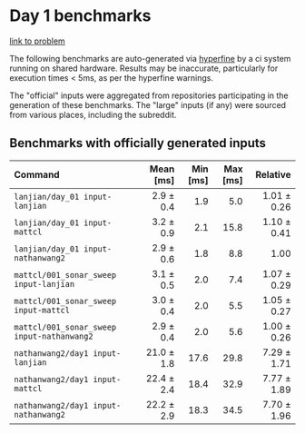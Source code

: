 # Day 1 benchmarks

[link to problem](http://adventofcode.com/2021/day/1)

The following benchmarks are auto-generated via [hyperfine](https://github.com/sharkdp/hyperfine) by a ci system running on shared hardware. Results may be inaccurate, particularly for execution times < 5ms, as per the hyperfine warnings.

The "official" inputs were aggregated from repositories participating in the generation of these benchmarks. The "large" inputs (if any) were sourced from various places, including the subreddit.

## Benchmarks with officially generated inputs
| Command | Mean [ms] | Min [ms] | Max [ms] | Relative |
|:---|---:|---:|---:|---:|
| `lanjian/day_01 input-lanjian` | 2.9 ± 0.4 | 1.9 | 5.0 | 1.01 ± 0.26 |
| `lanjian/day_01 input-mattcl` | 3.2 ± 0.9 | 2.1 | 15.8 | 1.10 ± 0.41 |
| `lanjian/day_01 input-nathanwang2` | 2.9 ± 0.6 | 1.8 | 8.8 | 1.00 |
| `mattcl/001_sonar_sweep input-lanjian` | 3.1 ± 0.5 | 2.0 | 7.4 | 1.07 ± 0.29 |
| `mattcl/001_sonar_sweep input-mattcl` | 3.0 ± 0.4 | 2.0 | 5.5 | 1.05 ± 0.27 |
| `mattcl/001_sonar_sweep input-nathanwang2` | 2.9 ± 0.4 | 2.0 | 5.6 | 1.00 ± 0.26 |
| `nathanwang2/day1 input-lanjian` | 21.0 ± 1.8 | 17.6 | 29.8 | 7.29 ± 1.71 |
| `nathanwang2/day1 input-mattcl` | 22.4 ± 2.4 | 18.4 | 32.9 | 7.77 ± 1.89 |
| `nathanwang2/day1 input-nathanwang2` | 22.2 ± 2.9 | 18.3 | 34.5 | 7.70 ± 1.96 |
